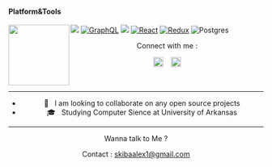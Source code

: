 #### Platform&Tools

[![](https://img.shields.io/badge/-NPM-cb3837?style=flat-square&logo=npm&logoColor=white)](https://npmjs.com/)
[![GraphQL](https://img.shields.io/badge/-GraphQL-E10098?style=flat-square&logo=graphql&logoColor=white)](https://graphql.org/)
[![](https://img.shields.io/badge/-Node.js-43853d?style=flat-square&logo=node.js&logoColor=ffffff)](https://nodejs.org/)
[![React](https://img.shields.io/badge/React-%2320232a.svg?style=flat-square&logo=react&logoColor=%2361DAFB)](https://reactjs.org/)
[![Redux](https://img.shields.io/badge/redux-%23593d88.svg?style=flat-square&logo=redux&logoColor=white)](https://redux.js.org/)
![Postgres](https://img.shields.io/badge/Postgres-%23316192.svg?style=flat-square&logo=postgresql&logoColor=white)
<img src="https://media3.giphy.com/media/Wsju5zAb5kcOfxJV9i/giphy.gif?cid=ecf05e47jm3ws7mqgi0djlpp6pvkhz9hk3sm0k4k36bb7vv5&rid=giphy.gif&ct=g" width="120" height="120" align="left">
<center>
Connect with me :

<a href="https://www.facebook.com/askiba2/"><img src="https://image.flaticon.com/icons/svg/174/174848.svg" alt="alt text" width="20" height="20"></a>      &nbsp;&nbsp;   <a href="https://instagram.com/skibaalex"><img src="https://image.flaticon.com/icons/svg/174/174855.svg" alt="alt text" width="20" height="20"></a>


&nbsp;&nbsp;     &nbsp;&nbsp;    &nbsp;&nbsp;   &nbsp;&nbsp;   &nbsp;&nbsp;   
___
- 👯 &nbsp; I am looking to collaborate on any open source projects
- 🎓 &nbsp; Studying Computer Sience at University of Arkansas

___


Wanna talk to Me ? 

Contact : skibaalex1@gmail.com
